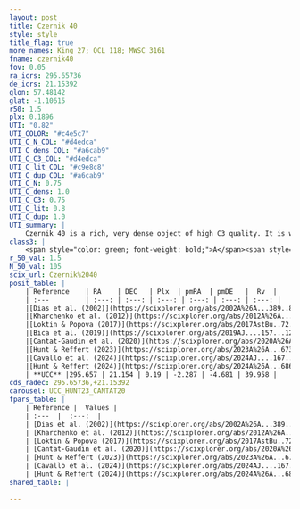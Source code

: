 ```yaml
---
layout: post
title: Czernik 40
style: style
title_flag: true
more_names: King 27; OCL 118; MWSC 3161
fname: czernik40
fov: 0.05
ra_icrs: 295.65736
de_icrs: 21.15392
glon: 57.48142
glat: -1.10615
r50: 1.5
plx: 0.1896
UTI: "0.82"
UTI_COLOR: "#c4e5c7"
UTI_C_N_COL: "#d4edca"
UTI_C_dens_COL: "#a6cab9"
UTI_C_C3_COL: "#d4edca"
UTI_C_lit_COL: "#c9e8c8"
UTI_C_dup_COL: "#a6cab9"
UTI_C_N: 0.75
UTI_C_dens: 1.0
UTI_C_C3: 0.75
UTI_C_lit: 0.8
UTI_C_dup: 1.0
UTI_summary: |
    Czernik 40 is a rich, very dense object of high C3 quality. It is well-studied in the literature.
class3: |
    <span style="color: green; font-weight: bold;">A</span><span style="color: #FFC300; font-weight: bold;">B</span>
r_50_val: 1.5
N_50_val: 105
scix_url: Czernik%2040
posit_table: |
    | Reference    | RA    | DEC   | Plx  | pmRA  | pmDE   |  Rv  |
    | :---         | :---: | :---: | :---: | :---: | :---: | :---: |
    |[Dias et al. (2002)](https://scixplorer.org/abs/2002A%26A...389..871D) | 295.65 | 21.154 | -- | -1.37 | -4.48 | -- |
    |[Kharchenko et al. (2012)](https://scixplorer.org/abs/2012A%26A...543A.156K) | 295.658 | 21.143 | -- | -0.87 | -10.1 | -- |
    |[Loktin & Popova (2017)](https://scixplorer.org/abs/2017AstBu..72..257L) | 295.665 | 21.166 | -- | -2.344 | -10.698 | -- |
    |[Bica et al. (2019)](https://scixplorer.org/abs/2019AJ....157...12B) | 295.661 | 21.152 | -- | -- | -- | -- |
    |[Cantat-Gaudin et al. (2020)](https://scixplorer.org/abs/2020A%26A...640A...1C) | 295.661 | 21.145 | 0.207 | -2.249 | -4.613 | -- |
    |[Hunt & Reffert (2023)](https://scixplorer.org/abs/2023A%26A...673A.114H) | 295.662 | 21.155 | 0.199 | -2.308 | -4.708 | 42.822 |
    |[Cavallo et al. (2024)](https://scixplorer.org/abs/2024AJ....167...12C) | 295.67 | 21.151 | 0.199 | -- | -- | -- |
    |[Hunt & Reffert (2024)](https://scixplorer.org/abs/2024A%26A...686A..42H) | 295.662 | 21.155 | 0.199 | -2.308 | -4.708 | 42.822 |
    | **UCC** |295.657 | 21.154 | 0.19 | -2.287 | -4.681 | 39.958 | 
cds_radec: 295.65736,+21.15392
carousel: UCC_HUNT23_CANTAT20
fpars_table: |
    | Reference |  Values |
    | :---  |  :---:  |
    | [Dias et al. (2002)](https://scixplorer.org/abs/2002A%26A...389..871D) | `E(B-V)=0.99, Dist=3090.0, Age=8.9` |
    | [Kharchenko et al. (2012)](https://scixplorer.org/abs/2012A%26A...543A.156K) | `e_bv=1.02, distance=3422, log_age=8.93` |
    | [Loktin & Popova (2017)](https://scixplorer.org/abs/2017AstBu..72..257L) | `E(B-V)=0.612, Dmod=12.11, logt=8.99` |
    | [Cantat-Gaudin et al. (2020)](https://scixplorer.org/abs/2020A%26A...640A...1C) | `AVNN=3.43, DMNN=13.32, AgeNN=7.4` |
    | [Hunt & Reffert (2023)](https://scixplorer.org/abs/2023A%26A...673A.114H) | `AV50=4.35, diffAV50=2.231, MOD50=13.361, logAge50=7.664` |
    | [Cavallo et al. (2024)](https://scixplorer.org/abs/2024AJ....167...12C) | `AV50=4.2, dMod50=13.38, logAge50=7.78, [Fe/H]50=0.22` |
    | [Hunt & Reffert (2024)](https://scixplorer.org/abs/2024A%26A...686A..42H) | `MassJ=3224.55` |
shared_table: |
    
---
```

